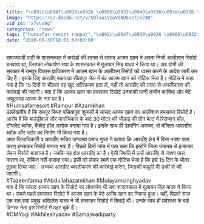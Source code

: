 ```yaml
---
title: "\u092c\u0947\u0939\u0926 \u0906\u0932\u0940\u0936\u093e\u0928 \u0939\u0948 \u0906\u091c\u092e \u0916\u093e\u0928 \u0915\u093e \u0930\u093f\u091c\u0949\u0930\u094d\u091f, \u092e\u0941\u0932\u093e\u092f\u092e \u0938\u093f\u0902\u0939 \u0928\u0947 \u0915\u093f\u092f\u093e \u0932\u094b\u0915\u093e\u0930\u094d\u092a\u0923 \u0924\u094b \u0938\u0940\u090f\u092e \u092f\u094b\u0917\u0940 \u0928\u0947 \u0926\u093f\u090f \u0922\u0939\u093e\u0928\u0947 \u0915\u0947 \u0906\u0926\u0947\u0936"
image: "https://s2.dmcdn.net/v/SQlxa1VIwVdNU5a27/x240"
vid_id: "x7vux9g"
categories: "news"
tags: ["humsafar resort rampur","\u092c\u0947\u0939\u0926 \u0906\u0932\u0940\u0936\u093e\u0928 \u0939\u0948 \u0906\u091c\u092e \u0916\u093e\u0928 \u0915\u093e \u0930\u093f\u0938\u094b\u0930\u094d\u091f","\u092e\u0941\u0932\u093e\u092f\u092e \u0938\u093f\u0902\u0939"]
date: "2020-08-30T18:01:04+03:00"
---
```

समाजवादी पार्टी के शासनकाल में करोड़ों की लागत से सांसद आजम खान ने अपना निजी आलीशान रिसोर्ट बनवाया था, जिसका लोकार्पण सपा के शासनकाल में मुलायम सिंह यादव ने किया था। अब योगी की सरकार में रामपुर विकास प्राधिकरण ने आजम खान के आलीशन रिसोर्ट को ध्वस्त करने के आदेश जारी कर दिए हैं। इसके लिए आरडीए बकायदा सीतापुर जेल में बंद आजम खान को नोटिस भेजा है। नोटिस में कहा गया है कि 15 दिनों के भीतरर वह खुद अतिक्रमण हटा लें, नहीं तो आरडीए की तरफ से ध्वस्तीकरण की कार्रवाई की जाएगी। बता दें कि आजम खान का हमसफर रिसोर्ट उनककी पत्नी तजीन फातिमा और बेटे अब्दुल्लाह आजम के नाम पर है।  <br>#Humsafarresort #Rampur #Azamkhan  <br>उल्लेखनीय है कि रामपुर स्थित पसियापुरा शुमाली में सांसद आजम खान का आलीशान हमसफर रिसोर्ट है। आरोप है कि बाउंड्रीवाल और मार्गाधिकार के बाद 30 मीटर की चौड़ाई की ग्रीन बेल्ट में रिसेप्शन हॉल, टॉयलेट ब्लॉक, बैंक्वेट हॉल अशोक बनाया गया है। इसके साथ ही डायनिंग अकबर, दो मंजिला आवासीय ब्लॉक और स्टोर का निर्माण भी किया गया है।   <br>अपर जिलाधिकारी व आरडीए सचिव जगदम्बा प्रसाद गुप्ता ने बताया कि आरडीए क्षेत्र में बिना नक्शा पास कराए हमसफ़र रिसोर्ट बनाया गया है। पिछले दिनों जांच में पता चला कि इन्होंने जिला पंचायत से इजाजत लेकर रिसोर्ट बनवाया है। जबकि यह क्षेत्र आरडीए का है। ऐसी स्थिति में उन्हें आरडीए से नक्शा पास कराना था, लेकिन नहीं कराया गया। इसी को लेकर हमने एक नोटिस भेजा है कि इसे 15 दिन के भीतर तुड़वा लिया जाए। अन्यथा आरडीए ध्वस्तीकरण की कार्रवाई करेगा, जिसकी वसूली भी उन्हीं से की जाएगी।  <br>#Tazeenfatma #Abdullahazamkhan #Mulayamsinghyadav  <br>बता दें कि सांसद आजम खान के रिसोर्ट का लोकार्पण भी सपा शासनकाल में मुलायम सिंह यादव ने किया था। सबसे पहले हमसफर रिसोर्ट में आजम खान के बेटे अदीब खान का निकाह हुआ। वहीं, पिछले साल एक रात सपा प्रमुख अखिलेश यादव ने भी हमसफर रिसोर्ट में बिताई थी। उनके साथ ही प्रदेशभर के बड़े दिग्गज नेता इस रिसोर्ट में ठहर चुकें हैं।  <br>#CMYogi #Akhileshyadav #Samajwadiparty
